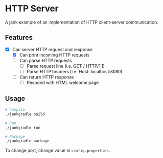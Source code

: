 # HTTP Server
A jank example of an implementation of HTTP client-server communication.

## Features
- [x] Can server HTTP request and response
    - [x] Can print incoming HTTP requests
    - [ ] Can parse HTTP requests
        - [ ] Parse request line (i.e. GET / HTTP/1.1)
        - [ ] Parse HTTP headers (i.e. Host: localhost:8080)
    - [ ] Can return HTTP response
        - [ ] Respond with HTML welcome page

## Usage
```bash
# Compile
./jankgradle build

# Run
./jankgradle run

# Package
./jankgradle package
```
To change port, change value in `config.properties`.